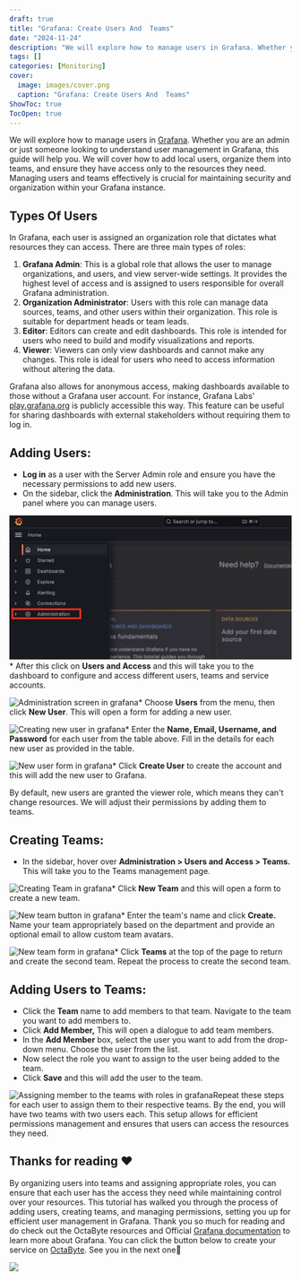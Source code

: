 ```yaml
---
draft: true
title: "Grafana: Create Users And  Teams"
date: "2024-11-24"
description: "We will explore how to manage users in Grafana. Whether you are an admin or just someone looking to understand user management in Grafana, this guide will help you. We will cover how to add local users, organize them into teams, and ensure they have access only to the resources"
tags: []
categories: [Monitoring]
cover:
  image: images/cover.png
  caption: "Grafana: Create Users And  Teams"
ShowToc: true
TocOpen: true
---
```



We will explore how to manage users in [Grafana](https://octabyte.io/open-source/grafana?ref=blog.octabyte.io). Whether you are an admin or just someone looking to understand user management in Grafana, this guide will help you. We will cover how to add local users, organize them into teams, and ensure they have access only to the resources they need. Managing users and teams effectively is crucial for maintaining security and organization within your Grafana instance.

## Types Of Users

In Grafana, each user is assigned an organization role that dictates what resources they can access. There are three main types of roles:

1. **Grafana Admin**: This is a global role that allows the user to manage organizations, and users, and view server\-wide settings. It provides the highest level of access and is assigned to users responsible for overall Grafana administration.
2. **Organization Administrator**: Users with this role can manage data sources, teams, and other users within their organization. This role is suitable for department heads or team leads.
3. **Editor**: Editors can create and edit dashboards. This role is intended for users who need to build and modify visualizations and reports.
4. **Viewer**: Viewers can only view dashboards and cannot make any changes. This role is ideal for users who need to access information without altering the data.

Grafana also allows for anonymous access, making dashboards available to those without a Grafana user account. For instance, Grafana Labs' [play.grafana.org](https://play.grafana.org/?ref=blog.octabyte.io) is publicly accessible this way. This feature can be useful for sharing dashboards with external stakeholders without requiring them to log in.

## Adding Users:

* **Log in** as a user with the Server Admin role and ensure you have the necessary permissions to add new users.
* On the sidebar, click the **Administration**. This will take you to the Admin panel where you can manage users.

![Administartion screen in grafana](images/Screenshot-2024-07-15-at-7.48.23-PM-1.jpg)* After this click on **Users and Access** and this will take you to the dashboard to configure and access different users, teams and service accounts.

![Administration screen in grafana](https://blog.elest.io/content/images/2024/07/Screenshot-2024-07-15-at-7.35.05-PM.jpg)* Choose **Users** from the menu, then click **New User**. This will open a form for adding a new user.

![Creating new user in grafana](https://blog.elest.io/content/images/2024/07/Screenshot-2024-07-15-at-7.36.04-PM.jpg)* Enter the **Name, Email, Username, and Password** for each user from the table above. Fill in the details for each new user as provided in the table.

![New user form in grafana](https://blog.elest.io/content/images/2024/07/Screenshot-2024-07-15-at-7.37.01-PM.jpg)* Click **Create User** to create the account and this will add the new user to Grafana.

By default, new users are granted the viewer role, which means they can't change resources. We will adjust their permissions by adding them to teams.

## Creating Teams:

* In the sidebar, hover over **Administration \> Users and Access \> Teams.** This will take you to the Teams management page.

![Creating Team in grafana](https://blog.elest.io/content/images/2024/07/Screenshot-2024-07-15-at-7.37.32-PM.jpg)* Click **New Team** and this will open a form to create a new team.

![New team button in grafana](https://blog.elest.io/content/images/2024/07/Screenshot-2024-07-15-at-7.37.55-PM.jpg)* Enter the team's name and click **Create.** Name your team appropriately based on the department and provide an optional email to allow custom team avatars.

![New team form in grafana](https://blog.elest.io/content/images/2024/07/Screenshot-2024-07-15-at-7.38.30-PM.jpg)* Click **Teams** at the top of the page to return and create the second team. Repeat the process to create the second team.

## Adding Users to Teams:

* Click the **Team** name to add members to that team. Navigate to the team you want to add members to.
* Click **Add Member,** This will open a dialogue to add team members.
* In the **Add Member** box, select the user you want to add from the drop\-down menu. Choose the user from the list.
* Now select the role you want to assign to the user being added to the team.
* Click **Save** and this will add the user to the team.

![Assigning member to the teams with roles in grafana](https://blog.elest.io/content/images/2024/07/Screenshot-2024-07-15-at-9.39.14-PM.jpg)Repeat these steps for each user to assign them to their respective teams. By the end, you will have two teams with two users each. This setup allows for efficient permissions management and ensures that users can access the resources they need.

## **Thanks for reading ❤️**

By organizing users into teams and assigning appropriate roles, you can ensure that each user has the access they need while maintaining control over your resources. This tutorial has walked you through the process of adding users, creating teams, and managing permissions, setting you up for efficient user management in Grafana. Thank you so much for reading and do check out the OctaByte resources and Official [Grafana documentation](https://grafana.com/docs/grafana/latest/?ref=blog.octabyte.io) to learn more about Grafana. You can click the button below to create your service on [OctaByte](https://octabyte.io/open-source/grafana?ref=blog.octabyte.io). See you in the next one👋

[![](https://pub-da36157c854648669813f3f76c526c2b.r2.dev/deploy-on-elestio-black.png)](https://octabyte.io/open-source/grafana?ref=blog.octabyte.io)

